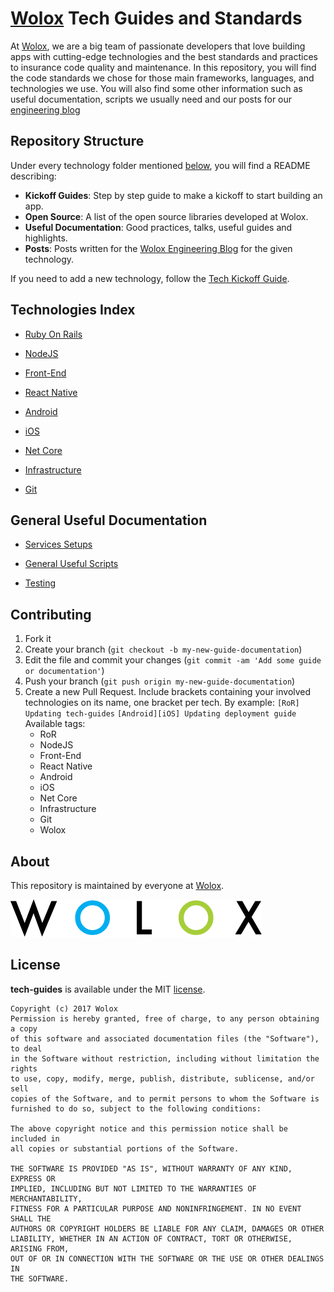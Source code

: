 # [Wolox](https://wolox.co) Tech Guides and Standards

At [Wolox](https://wolox.co), we are a big team of passionate developers that love building apps with cutting-edge technologies and the best standards and practices to insurance code quality and maintenance. In this repository, you will find the code standards we chose for those main frameworks, languages, and technologies we use. You will also find some other information such as useful documentation, scripts we usually need and our posts for our [engineering blog](http://eng.wolox.co)

## Repository Structure

Under every technology folder mentioned [below](#technologies-index), you will find a README describing:

- **Kickoff Guides**: Step by step guide to make a kickoff to start building an app.
- **Open Source**: A list of the open source libraries developed at Wolox.
- **Useful Documentation**: Good practices, talks, useful guides and highlights.
- **Posts**: Posts written for the [Wolox Engineering Blog](http://eng.wolox.co) for the given technology.

If you need to add a new technology, follow the [Tech Kickoff Guide](./templates/docs/tech_kickoff.md).

## Technologies Index

- [Ruby On Rails](./ruby-on-rails/README.md)

- [NodeJS](./nodejs/README.md)

- [Front-End](./frontend/README.md)

- [React Native](./react-native/README.md)

- [Android](./android/README.md)

- [iOS](./iOS/README.md)

- [Net Core](./net-core/README.md)

- [Infrastructure](./infrastructure/README.md)

- [Git](./git/README.md)

## General Useful Documentation

- [Services Setups](./services-setups/README.md)

- [General Useful Scripts](./useful-scripts/README.md)

- [Testing](./testing/README.md)

## Contributing

1. Fork it
2. Create your branch (`git checkout -b my-new-guide-documentation`)
3. Edit the file and commit your changes (`git commit -am 'Add some guide or documentation'`)
4. Push your branch (`git push origin my-new-guide-documentation`)
5. Create a new Pull Request.
   Include brackets containing your involved technologies on its name, one bracket per tech.
   By example:
   `[RoR] Updating tech-guides`
   `[Android][iOS] Updating deployment guide`
   Available tags:
     *  RoR
     *  NodeJS
     *  Front-End
     *  React Native
     *  Android
     *  iOS
     *  Net Core
     *  Infrastructure
     *  Git
     *  Wolox

## About

This repository is maintained by everyone at  [Wolox](https://wolox.co).

![Wolox](https://raw.githubusercontent.com/Wolox/press-kit/master/logos/logo_banner.png)

## License

**tech-guides** is available under the MIT [license](https://raw.githubusercontent.com/Wolox/wor-authentication/master/LICENSE.md).

    Copyright (c) 2017 Wolox
    Permission is hereby granted, free of charge, to any person obtaining a copy
    of this software and associated documentation files (the "Software"), to deal
    in the Software without restriction, including without limitation the rights
    to use, copy, modify, merge, publish, distribute, sublicense, and/or sell
    copies of the Software, and to permit persons to whom the Software is
    furnished to do so, subject to the following conditions:

    The above copyright notice and this permission notice shall be included in
    all copies or substantial portions of the Software.

    THE SOFTWARE IS PROVIDED "AS IS", WITHOUT WARRANTY OF ANY KIND, EXPRESS OR
    IMPLIED, INCLUDING BUT NOT LIMITED TO THE WARRANTIES OF MERCHANTABILITY,
    FITNESS FOR A PARTICULAR PURPOSE AND NONINFRINGEMENT. IN NO EVENT SHALL THE
    AUTHORS OR COPYRIGHT HOLDERS BE LIABLE FOR ANY CLAIM, DAMAGES OR OTHER
    LIABILITY, WHETHER IN AN ACTION OF CONTRACT, TORT OR OTHERWISE, ARISING FROM,
    OUT OF OR IN CONNECTION WITH THE SOFTWARE OR THE USE OR OTHER DEALINGS IN
    THE SOFTWARE.

